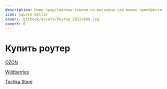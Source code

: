 ```yaml
---
description: Ниже представлены ссылки на магазины где можно приобрести наши товары
icon: square-dollar
cover: .gitbook/assets/Роутер_2832х600.jpg
coverY: 0
---
```


# Купить роутер

[OZON](https://www.ozon.ru/seller/encrypttech-2761208/elektronika-15500/?miniapp=seller_2761208)

[Wildberries](https://www.wildberries.ru/seller/250005498)

[Tochka Store](https://checkout.tochka.com/encrypttech)
